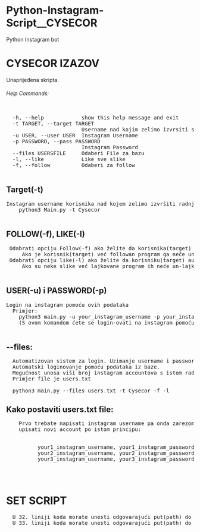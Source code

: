 # Python-Instagram-Script__CYSECOR
Python Instagram bot
# CYSECOR IZAZOV
Unaprijeđena skripta.

###### Help Commands:
<pre>

  -h, --help            show this help message and exit
  -t TARGET, --target TARGET
                        Username nad kojim zelimo izvrsiti skriptu
  -u USER, --user USER  Instagram Username
  -p PASSWORD, --pass PASSWORD
                        Instagram Password
  --files USERSFILE     Odaberi File za bazu
  -l, --like            Like sve slike
  -f, --follow          Odaberi za follow
  </pre>
 ## Target(-t)
 <pre>
Instagram username korisnika nad kojem zelimo izvršiti radnju npr:
    python3 Main.py -t Cysecor
 </pre>
 ## FOLLOW(-f), LIKE(-l)
 <pre>
 Odabrati opciju Follow(-f) ako želite da korisnika(target) automatski zaprati,
     Ako je korisnik(target) već followan program ga neće un-followati
 Odabrati opciju like(-l) ako želite da korisniku(target) automatski lajkujete slike
     Ako su neke slike već lajkovane program ih neće un-lajkati.
 </pre>
 ## USER(-u) i PASSWORD(-p)
<pre>
Login na instagram pomoću ovih podataka 
  Primjer:
    python3 main.py -u your_instagram_username -p your_instagram_password -t Cysecor -f -l   
    (S ovom komandom ćete se login-ovati na instagram pomoću username i passworda i automatski zapratiti korisnika(targeta) u ovom slučaju Cysecora i lajkati mu slike)
    
</pre>
## --files:
<pre>
  Automatizovan sistem za login. Uzimanje username i passworda iz .txt baze.
  Automatski loginovanje pomoću podataka iz baze.
  Mogućnost unosa viši broj instagram accountova s istom radnjom.
  Primjer file je users.txt
  
  python3 main.py --files users.txt -t Cysecor -f -l
</pre>
## Kako postaviti users.txt file:
<pre>
    Prvo trebate napisati instagram username pa onda zarezom(,) odvojiti i napisati password, nakon toga odvojiti točkom-zarezom(;) i 
    upisati novi account po istom principu:
    
      
          your1_instagram_username, your1_instagram_password;
          your2_instagram_username, your2_instagram_password;
          your3_instagram_username, your3_instagram_password;
     
   
    
</pre>
# SET SCRIPT
<pre>
  U 32. liniji koda morate unesti odgovarajući put(path) do firefoxa.
  U 33. liniji koda morate unesti odgovarajući put(path) do geckoriver-a
  </pre>
